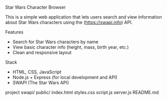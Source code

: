 Star Wars Character Browser

This is a simple web application that lets users search and view information about Star Wars characters using the (https://swapi.info) API.

Features

- Search for Star Wars characters by name
- View basic character info (height, mass, birth year, etc.)
- Clean and responsive layout

 Stack

- HTML, CSS, JavaScript
- Node.js + Express (for local development and API)
- SWAPI (The Star Wars API)


project
swapi/
 public/
   index.html
   styles.css
    script.js
  server.js
  README.md

